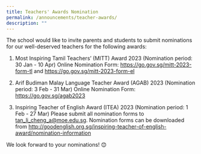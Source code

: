 ```yaml
---
title: Teachers' Awards Nomination
permalink: /announcements/teacher-awards/
description: ""
---
```

The school would  like to invite parents and students to submit nominations for our well-deserved teachers for the following awards:

1. Most Inspiring Tamil Teachers’ (MITT) Award 2023 (Nomination period: 30 Jan - 10 Apr)
Online Nomination Form: https://go.gov.sg/mitt-2023-form-tl and https://go.gov.sg/mitt-2023-form-el 

2. Arif Budiman Malay Language Teacher Award (AGAB) 2023 (Nomination period: 3 Feb - 31 Mar)
Online Nomination Form: https://go.gov.sg/agab2023

3. Inspiring Teacher of English Award (ITEA) 2023 (Nomination period: 1 Feb - 27 Mar)
Please submit all nomination forms to tan_li_cheng_a@moe.edu.sg. Nomination forms can be downloaded from http://goodenglish.org.sg/inspiring-teacher-of-english-award/nomination-information 

We look forward to your nominations! 😊